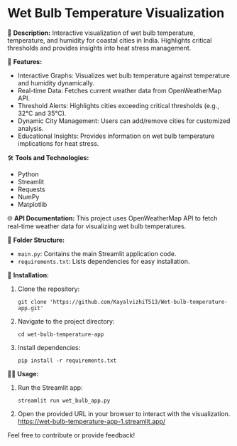 # Wet Bulb Temperature Visualization

🚀 **Description:**
Interactive visualization of wet bulb temperature, temperature, and humidity for coastal cities in India. Highlights critical thresholds and provides insights into heat stress management.

🔧 **Features:**
- Interactive Graphs: Visualizes wet bulb temperature against temperature and humidity dynamically.
- Real-time Data: Fetches current weather data from OpenWeatherMap API.
- Threshold Alerts: Highlights cities exceeding critical thresholds (e.g., 32°C and 35°C).
- Dynamic City Management: Users can add/remove cities for customized analysis.
- Educational Insights: Provides information on wet bulb temperature implications for heat stress.

🛠️ **Tools and Technologies:**
- Python
- Streamlit
- Requests
- NumPy
- Matplotlib

🌐 **API Documentation:**
This project uses OpenWeatherMap API to fetch real-time weather data for visualizing wet bulb temperatures.

📂 **Folder Structure:**
- `main.py`: Contains the main Streamlit application code.
- `requirements.txt`: Lists dependencies for easy installation.

📝 **Installation:**
1. Clone the repository:
   ```
   git clone 'https://github.com/KayalvizhiT513/Wet-bulb-temperature-app.git'
   ```
2. Navigate to the project directory:
   ```
   cd wet-bulb-temperature-app
   ```
3. Install dependencies:
   ```
   pip install -r requirements.txt
   ```

👩‍💻 **Usage:**
1. Run the Streamlit app:
   ```
   streamlit run wet_bulb_app.py
   ```
2. Open the provided URL in your browser to interact with the visualization.
   https://wet-bulb-temperature-app-1.streamlit.app/
  
Feel free to contribute or provide feedback!
